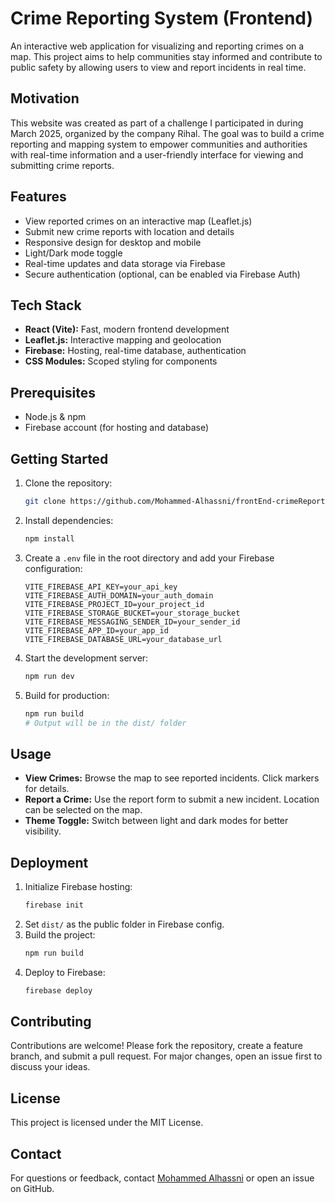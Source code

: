 
# Crime Reporting System (Frontend)

An interactive web application for visualizing and reporting crimes on a map. This project aims to help communities stay informed and contribute to public safety by allowing users to view and report incidents in real time.

## Motivation
This website was created as part of a challenge I participated in during March 2025, organized by the company Rihal. The goal was to build a crime reporting and mapping system to empower communities and authorities with real-time information and a user-friendly interface for viewing and submitting crime reports.

## Features
- View reported crimes on an interactive map (Leaflet.js)
- Submit new crime reports with location and details
- Responsive design for desktop and mobile
- Light/Dark mode toggle
- Real-time updates and data storage via Firebase
- Secure authentication (optional, can be enabled via Firebase Auth)

## Tech Stack
- **React (Vite):** Fast, modern frontend development
- **Leaflet.js:** Interactive mapping and geolocation
- **Firebase:** Hosting, real-time database, authentication
- **CSS Modules:** Scoped styling for components

## Prerequisites
- Node.js & npm
- Firebase account (for hosting and database)

## Getting Started
1. Clone the repository:
	```bash
	git clone https://github.com/Mohammed-Alhassni/frontEnd-crimeReportingSystem.git
	```
2. Install dependencies:
	```bash
	npm install
	```
3. Create a `.env` file in the root directory and add your Firebase configuration:
	```env
	VITE_FIREBASE_API_KEY=your_api_key
	VITE_FIREBASE_AUTH_DOMAIN=your_auth_domain
	VITE_FIREBASE_PROJECT_ID=your_project_id
	VITE_FIREBASE_STORAGE_BUCKET=your_storage_bucket
	VITE_FIREBASE_MESSAGING_SENDER_ID=your_sender_id
	VITE_FIREBASE_APP_ID=your_app_id
	VITE_FIREBASE_DATABASE_URL=your_database_url
	```
4. Start the development server:
	```bash
	npm run dev
	```
5. Build for production:
	```bash
	npm run build
	# Output will be in the dist/ folder
	```

## Usage
- **View Crimes:** Browse the map to see reported incidents. Click markers for details.
- **Report a Crime:** Use the report form to submit a new incident. Location can be selected on the map.
- **Theme Toggle:** Switch between light and dark modes for better visibility.

## Deployment
1. Initialize Firebase hosting:
	```bash
	firebase init
	```
2. Set `dist/` as the public folder in Firebase config.
3. Build the project:
	```bash
	npm run build
	```
4. Deploy to Firebase:
	```bash
	firebase deploy
	```

## Contributing
Contributions are welcome! Please fork the repository, create a feature branch, and submit a pull request. For major changes, open an issue first to discuss your ideas.

## License
This project is licensed under the MIT License.

## Contact
For questions or feedback, contact [Mohammed Alhassni](https://www.linkedin.com/in/mohammed-al-hassni-38a84b2b1/) or open an issue on GitHub.


